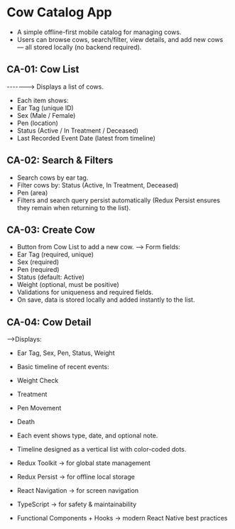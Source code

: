 # Cow Catalog App
- A simple offline-first mobile catalog for managing cows.
- Users can browse cows, search/filter, view details, and add new cows — all stored locally (no backend required).

## CA-01: Cow List
-------> Displays a list of cows.
- Each item shows:
- Ear Tag (unique ID)
- Sex (Male / Female)
- Pen (location)
- Status (Active / In Treatment / Deceased)
- Last Recorded Event Date (latest from timeline)

## CA-02: Search & Filters
- Search cows by ear tag.
- Filter cows by: Status (Active, In Treatment, Deceased)
- Pen (area)
- Filters and search query persist automatically (Redux Persist ensures they remain when returning to the list).

## CA-03: Create Cow
- Button from Cow List to add a new cow.
--> Form fields:
- Ear Tag (required, unique)
- Sex (required)
- Pen (required)
- Status (default: Active)
- Weight (optional, must be positive)
- Validations for uniqueness and required fields.
- On save, data is stored locally and added instantly to the list.

## CA-04: Cow Detail
-->Displays:
- Ear Tag, Sex, Pen, Status, Weight
- Basic timeline of recent events:
- Weight Check
- Treatment
- Pen Movement
- Death
- Each event shows type, date, and optional note.
- Timeline designed as a vertical list with color-coded dots.


- Redux Toolkit → for global state management
- Redux Persist → for offline local storage
- React Navigation → for screen navigation
- TypeScript → for safety & maintainability
- Functional Components + Hooks → modern React Native best practices